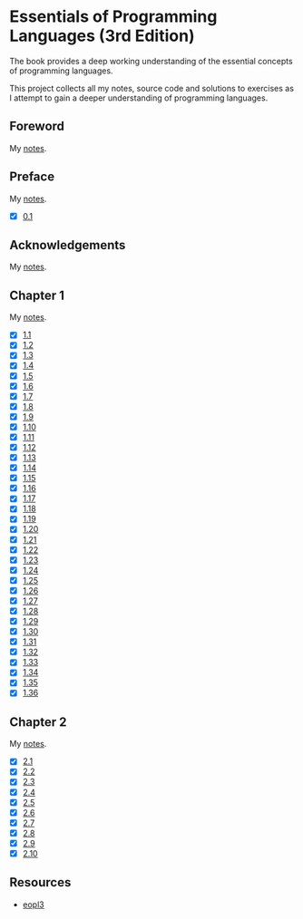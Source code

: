 # Essentials of Programming Languages (3rd Edition)

The book provides a deep working understanding of the essential concepts of
programming languages.

This project collects all my notes, source code and solutions to exercises as I
attempt to gain a deeper understanding of programming languages.

## Foreword

My [notes](00-foreword.md).

## Preface

My [notes](01-preface.md).

- [x] [0.1](01-preface/ex0.1.md)

## Acknowledgements

My [notes](02-acknowledgements.md).

## Chapter 1

My [notes](03-ch1.md).

- [x] [1.1](03-ch1/ex1.1.md)
- [x] [1.2](03-ch1/ex1.2.md)
- [x] [1.3](03-ch1/ex1.3.md)
- [x] [1.4](03-ch1/ex1.4.md)
- [x] [1.5](03-ch1/ex1.5.md)
- [x] [1.6](03-ch1/ex1.6.md)
- [x] [1.7](03-ch1/ex1.7.rkt)
- [x] [1.8](03-ch1/ex1.8.rkt)
- [x] [1.9](03-ch1/ex1.9.md)
- [x] [1.10](03-ch1/ex1.10.md)
- [x] [1.11](03-ch1/ex1.11.md)
- [x] [1.12](03-ch1/ex1.12.md)
- [x] [1.13](03-ch1/ex1.13.md)
- [x] [1.14](03-ch1/ex1.14.md)
- [x] [1.15](03-ch1/src/Ch1.elm)
- [x] [1.16](03-ch1/src/Ch1.elm)
- [x] [1.17](03-ch1/src/Ch1.elm)
- [x] [1.18](03-ch1/src/Ch1.elm)
- [x] [1.19](03-ch1/src/Ch1.elm)
- [x] [1.20](03-ch1/src/Ch1.elm)
- [x] [1.21](03-ch1/src/Ch1.elm)
- [x] [1.22](03-ch1/src/Ch1.elm)
- [x] [1.23](03-ch1/src/Ch1.elm)
- [x] [1.24](03-ch1/src/Ch1.elm)
- [x] [1.25](03-ch1/src/Ch1.elm)
- [x] [1.26](03-ch1/ex1.26.rkt)
- [x] [1.27](03-ch1/src/Ch1.elm)
- [x] [1.28](03-ch1/src/Ch1.elm)
- [x] [1.29](03-ch1/src/Ch1.elm)
- [x] [1.30](03-ch1/src/Ch1.elm)
- [x] [1.31](03-ch1/src/Ch1.elm)
- [x] [1.32](03-ch1/src/Ch1.elm)
- [x] [1.33](03-ch1/src/Ch1.elm)
- [x] [1.34](03-ch1/src/Ch1.elm)
- [x] [1.35](03-ch1/src/Ch1.elm)
- [x] [1.36](03-ch1/src/Ch1.elm)

## Chapter 2

My [notes](04-ch2.md).

- [x] [2.1](04-ch2/ex2.1.md)
- [x] [2.2](04-ch2/ex2.2.md)
- [x] [2.3](04-ch2/ex2.3.md)
- [x] [2.4](04-ch2/ex2.4.md)
- [x] [2.5](04-ch2/ex2.5.md)
- [x] [2.6](04-ch2/ex2.6.md)
- [x] [2.7](04-ch2/ex2.7.md)
- [x] [2.8](04-ch2/src/Env/Assoc.elm)
- [x] [2.9](04-ch2/src/Env/Assoc.elm)
- [x] [2.10](04-ch2/src/Env/Assoc.elm)

## Resources

- [eopl3](http://eopl3.com/)
